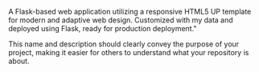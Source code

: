 A Flask-based web application utilizing a responsive HTML5 UP template for modern and adaptive web design. Customized with my data and deployed using Flask, ready for production deployment."

This name and description should clearly convey the purpose of your project, making it easier for others to understand what your repository is about.
